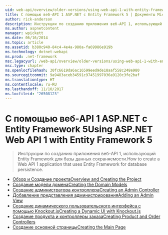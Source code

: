 ```yaml
---
uid: web-api/overview/older-versions/using-web-api-1-with-entity-framework-5/index
title: С помощью веб-API 1 ASP.NET с Entity Framework 5 | Документы Microsoft
author: rick-anderson
description: Инструкции по созданию приложения веб-API 1, использующий Entity Framework для базы данных сохраняемости.
ms.author: aspnetcontent
manager: wpickett
ms.date: 06/16/2014
ms.topic: article
ms.assetid: b380c940-84c4-4e4a-980a-fa69986e919b
ms.technology: dotnet-webapi
ms.prod: .net-framework
msc.legacyurl: /web-api/overview/older-versions/using-web-api-1-with-entity-framework-5
msc.type: chapter
ms.openlocfilehash: 30fc6619da6ac16599eed9de18aaf558c248e980
ms.sourcegitcommit: 9a9483aceb34591c97451997036a9120c3fe2baf
ms.translationtype: HT
ms.contentlocale: ru-RU
ms.lasthandoff: 11/10/2017
ms.locfileid: "26508123"
---
```

<a name="using-aspnet-web-api-1-with-entity-framework-5"></a><span data-ttu-id="9ace4-103">С помощью веб-API 1 ASP.NET с Entity Framework 5</span><span class="sxs-lookup"><span data-stu-id="9ace4-103">Using ASP.NET Web API 1 with Entity Framework 5</span></span>
====================
> <span data-ttu-id="9ace4-104">Инструкции по созданию приложения веб-API 1, использующий Entity Framework для базы данных сохраняемости.</span><span class="sxs-lookup"><span data-stu-id="9ace4-104">How to create a Web API 1 application that uses Entity Framework for database persistence.</span></span>


- [<span data-ttu-id="9ace4-105">Обзор и Создание проекта</span><span class="sxs-lookup"><span data-stu-id="9ace4-105">Overview and Creating the Project</span></span>](using-web-api-with-entity-framework-part-1.md)
- [<span data-ttu-id="9ace4-106">Создание модели домена</span><span class="sxs-lookup"><span data-stu-id="9ace4-106">Creating the Domain Models</span></span>](using-web-api-with-entity-framework-part-2.md)
- [<span data-ttu-id="9ace4-107">Создание администратора контроллера</span><span class="sxs-lookup"><span data-stu-id="9ace4-107">Creating an Admin Controller</span></span>](using-web-api-with-entity-framework-part-3.md)
- [<span data-ttu-id="9ace4-108">Добавление представления администрирования</span><span class="sxs-lookup"><span data-stu-id="9ace4-108">Adding an Admin View</span></span>](using-web-api-with-entity-framework-part-4.md)
- [<span data-ttu-id="9ace4-109">Создание динамического пользовательского интерфейса с помощью Knockout.js</span><span class="sxs-lookup"><span data-stu-id="9ace4-109">Creating a Dynamic UI with Knockout.js</span></span>](using-web-api-with-entity-framework-part-5.md)
- [<span data-ttu-id="9ace4-110">Создание продукта и контроллеры заказа</span><span class="sxs-lookup"><span data-stu-id="9ace4-110">Creating Product and Order Controllers</span></span>](using-web-api-with-entity-framework-part-6.md)
- [<span data-ttu-id="9ace4-111">Создание основной страницы</span><span class="sxs-lookup"><span data-stu-id="9ace4-111">Creating the Main Page</span></span>](using-web-api-with-entity-framework-part-7.md)
